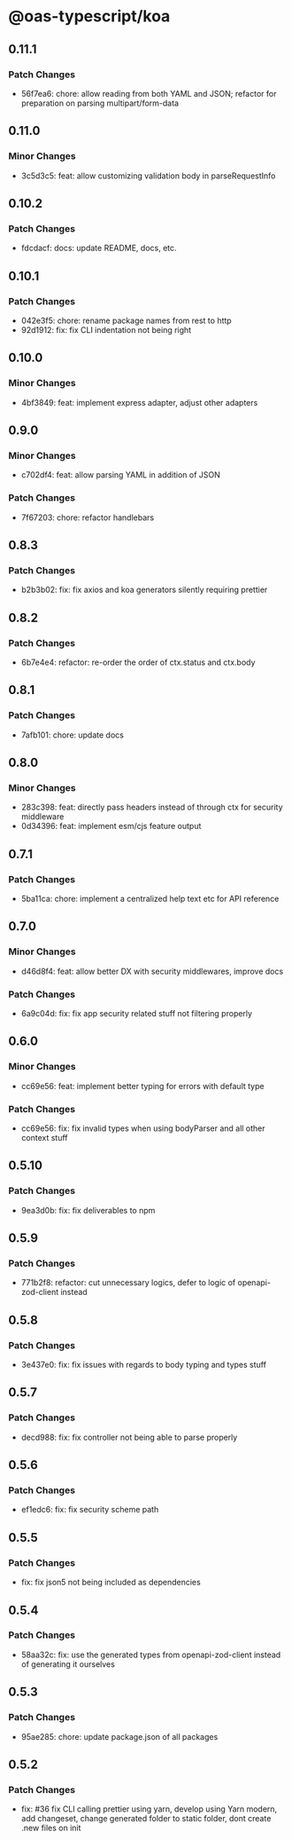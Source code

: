 # @oas-typescript/koa

## 0.11.1

### Patch Changes

- 56f7ea6: chore: allow reading from both YAML and JSON; refactor for preparation on parsing multipart/form-data

## 0.11.0

### Minor Changes

- 3c5d3c5: feat: allow customizing validation body in parseRequestInfo

## 0.10.2

### Patch Changes

- fdcdacf: docs: update README, docs, etc.

## 0.10.1

### Patch Changes

- 042e3f5: chore: rename package names from rest to http
- 92d1912: fix: fix CLI indentation not being right

## 0.10.0

### Minor Changes

- 4bf3849: feat: implement express adapter, adjust other adapters

## 0.9.0

### Minor Changes

- c702df4: feat: allow parsing YAML in addition of JSON

### Patch Changes

- 7f67203: chore: refactor handlebars

## 0.8.3

### Patch Changes

- b2b3b02: fix: fix axios and koa generators silently requiring prettier

## 0.8.2

### Patch Changes

- 6b7e4e4: refactor: re-order the order of ctx.status and ctx.body

## 0.8.1

### Patch Changes

- 7afb101: chore: update docs

## 0.8.0

### Minor Changes

- 283c398: feat: directly pass headers instead of through ctx for security middleware
- 0d34396: feat: implement esm/cjs feature output

## 0.7.1

### Patch Changes

- 5ba11ca: chore: implement a centralized help text etc for API reference

## 0.7.0

### Minor Changes

- d46d8f4: feat: allow better DX with security middlewares, improve docs

### Patch Changes

- 6a9c04d: fix: fix app security related stuff not filtering properly

## 0.6.0

### Minor Changes

- cc69e56: feat: implement better typing for errors with default type

### Patch Changes

- cc69e56: fix: fix invalid types when using bodyParser and all other context stuff

## 0.5.10

### Patch Changes

- 9ea3d0b: fix: fix deliverables to npm

## 0.5.9

### Patch Changes

- 771b2f8: refactor: cut unnecessary logics, defer to logic of openapi-zod-client instead

## 0.5.8

### Patch Changes

- 3e437e0: fix: fix issues with regards to body typing and types stuff

## 0.5.7

### Patch Changes

- decd988: fix: fix controller not being able to parse properly

## 0.5.6

### Patch Changes

- ef1edc6: fix: fix security scheme path

## 0.5.5

### Patch Changes

- fix: fix json5 not being included as dependencies

## 0.5.4

### Patch Changes

- 58aa32c: fix: use the generated types from openapi-zod-client instead of generating it ourselves

## 0.5.3

### Patch Changes

- 95ae285: chore: update package.json of all packages

## 0.5.2

### Patch Changes

- fix: #36 fix CLI calling prettier using yarn, develop using Yarn modern, add changeset, change generated folder to static folder, dont create .new files on init
